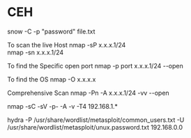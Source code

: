# CEH
snow -C -p "password" file.txt

To scan the live Host
nmap -sP x.x.x.1/24                 
nmap -sn x.x.x.1/24

To find the Specific open port
nmap -p port x.x.x.1/24 --open

To find the OS
nmap -O x.x.x.x 

Comprehensive Scan
nmap -Pn -A x.x.x.1/24 -vv --open   

nmap -sC -sV -p- -A -v -T4 192.168.1.*

hydra -P /usr/share/wordlist/metasploit/common_users.txt -U /usr/share/wordlist/metasploit/unux.password.txt 192.168.0.0 
